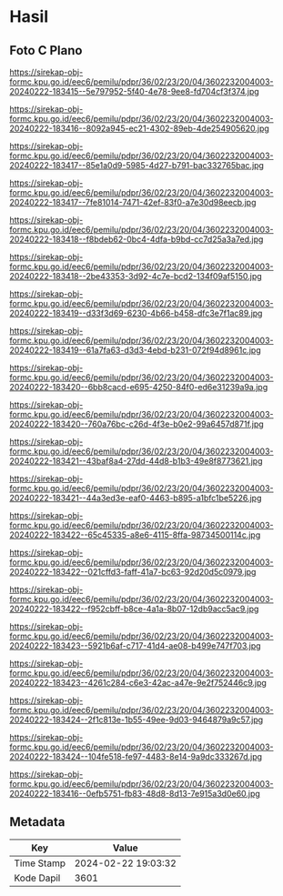 # Hasil

## Foto C Plano

https://sirekap-obj-formc.kpu.go.id/eec6/pemilu/pdpr/36/02/23/20/04/3602232004003-20240222-183415--5e797952-5f40-4e78-9ee8-fd704cf3f374.jpg

https://sirekap-obj-formc.kpu.go.id/eec6/pemilu/pdpr/36/02/23/20/04/3602232004003-20240222-183416--8092a945-ec21-4302-89eb-4de254905620.jpg

https://sirekap-obj-formc.kpu.go.id/eec6/pemilu/pdpr/36/02/23/20/04/3602232004003-20240222-183417--85e1a0d9-5985-4d27-b791-bac332765bac.jpg

https://sirekap-obj-formc.kpu.go.id/eec6/pemilu/pdpr/36/02/23/20/04/3602232004003-20240222-183417--7fe81014-7471-42ef-83f0-a7e30d98eecb.jpg

https://sirekap-obj-formc.kpu.go.id/eec6/pemilu/pdpr/36/02/23/20/04/3602232004003-20240222-183418--f8bdeb62-0bc4-4dfa-b9bd-cc7d25a3a7ed.jpg

https://sirekap-obj-formc.kpu.go.id/eec6/pemilu/pdpr/36/02/23/20/04/3602232004003-20240222-183418--2be43353-3d92-4c7e-bcd2-134f09af5150.jpg

https://sirekap-obj-formc.kpu.go.id/eec6/pemilu/pdpr/36/02/23/20/04/3602232004003-20240222-183419--d33f3d69-6230-4b66-b458-dfc3e7f1ac89.jpg

https://sirekap-obj-formc.kpu.go.id/eec6/pemilu/pdpr/36/02/23/20/04/3602232004003-20240222-183419--61a7fa63-d3d3-4ebd-b231-072f94d8961c.jpg

https://sirekap-obj-formc.kpu.go.id/eec6/pemilu/pdpr/36/02/23/20/04/3602232004003-20240222-183420--6bb8cacd-e695-4250-84f0-ed6e31239a9a.jpg

https://sirekap-obj-formc.kpu.go.id/eec6/pemilu/pdpr/36/02/23/20/04/3602232004003-20240222-183420--760a76bc-c26d-4f3e-b0e2-99a6457d871f.jpg

https://sirekap-obj-formc.kpu.go.id/eec6/pemilu/pdpr/36/02/23/20/04/3602232004003-20240222-183421--43baf8a4-27dd-44d8-b1b3-49e8f8773621.jpg

https://sirekap-obj-formc.kpu.go.id/eec6/pemilu/pdpr/36/02/23/20/04/3602232004003-20240222-183421--44a3ed3e-eaf0-4463-b895-a1bfc1be5226.jpg

https://sirekap-obj-formc.kpu.go.id/eec6/pemilu/pdpr/36/02/23/20/04/3602232004003-20240222-183422--65c45335-a8e6-4115-8ffa-98734500114c.jpg

https://sirekap-obj-formc.kpu.go.id/eec6/pemilu/pdpr/36/02/23/20/04/3602232004003-20240222-183422--021cffd3-faff-41a7-bc63-92d20d5c0979.jpg

https://sirekap-obj-formc.kpu.go.id/eec6/pemilu/pdpr/36/02/23/20/04/3602232004003-20240222-183422--f952cbff-b8ce-4a1a-8b07-12db9acc5ac9.jpg

https://sirekap-obj-formc.kpu.go.id/eec6/pemilu/pdpr/36/02/23/20/04/3602232004003-20240222-183423--5921b6af-c717-41d4-ae08-b499e747f703.jpg

https://sirekap-obj-formc.kpu.go.id/eec6/pemilu/pdpr/36/02/23/20/04/3602232004003-20240222-183423--4261c284-c6e3-42ac-a47e-9e2f752446c9.jpg

https://sirekap-obj-formc.kpu.go.id/eec6/pemilu/pdpr/36/02/23/20/04/3602232004003-20240222-183424--2f1c813e-1b55-49ee-9d03-9464879a9c57.jpg

https://sirekap-obj-formc.kpu.go.id/eec6/pemilu/pdpr/36/02/23/20/04/3602232004003-20240222-183424--104fe518-fe97-4483-8e14-9a9dc333267d.jpg

https://sirekap-obj-formc.kpu.go.id/eec6/pemilu/pdpr/36/02/23/20/04/3602232004003-20240222-183416--0efb5751-fb83-48d8-8d13-7e915a3d0e60.jpg


## Metadata

| Key        | Value               |
| ---------- | ------------------- |
| Time Stamp | 2024-02-22 19:03:32 |
| Kode Dapil | 3601                |



